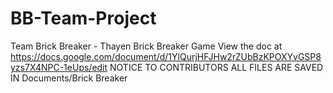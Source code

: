 # BB-Team-Project
Team Brick Breaker - Thayen
Brick Breaker Game
View the doc at https://docs.google.com/document/d/1YlQurjHFJHw2rZUbBzKPOXYvGSP8yzs7X4NPC-1eUps/edit
NOTICE TO CONTRIBUTORS ALL FILES ARE SAVED IN Documents/Brick Breaker
